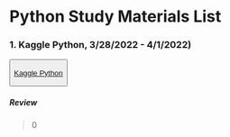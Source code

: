 # Python Study Materials List
### 1. Kaggle Python, 3/28/2022 - 4/1/2022)
<!-- Source -->
<button> 
  <p>
    <a ref="Kaggle Python" href="https://www.kaggle.com/learn/python">Kaggle Python</a>
  </p>
</button>

##### Review
> 0
